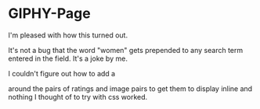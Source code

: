 # GIPHY-Page

I'm pleased with how this turned out.

It's not a bug that the word "women" gets prepended to any search 
term entered in the field. It's a joke by me.

I couldn't figure out how to add a <div> around the pairs of ratings 
and image pairs to get them to display inline and nothing I thought 
of to try with css worked.